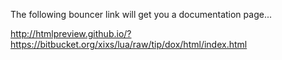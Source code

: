 
The following bouncer link will get you a documentation page...


http://htmlpreview.github.io/?https://bitbucket.org/xixs/lua/raw/tip/dox/html/index.html

